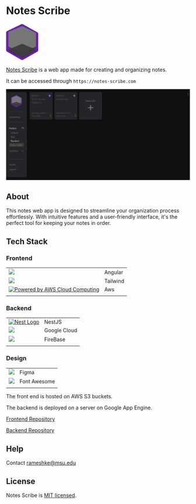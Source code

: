 # Notes Scribe
     
<img src = "src/assets/Logo.png" height="100">

[Notes Scribe](https://notes-scribe.com) is a web app made for creating and organizing notes.

It can be accessed through `https://notes-scribe.com`

<img src="src/assets/Screenshot 2024-02-14 at 17-04-59 Notes Srcibe.png">

## About

This notes web app is designed to streamline your organization process effortlessly. With intuitive features and a user-friendly interface, it's the perfect tool for keeping your notes in order.

## Tech Stack


### Frontend
|       |  |
| ----------- | ----------- |
| <a href="https://angular.io/"><img src="https://angular.io/assets/images/logos/angular/angular.svg" width="30" /></a>           | Angular       |
| <a href="https://tailwindcss.com/"><img src="https://tailwindcss.com/_next/static/media/tailwindcss-mark.3c5441fc7a190fb1800d4a5c7f07ba4b1345a9c8.svg" width = 30></a>   | Tailwind    |
| <a href="https://aws.amazon.com/what-is-cloud-computing"><img src="https://d0.awsstatic.com/logos/powered-by-aws-white.png" alt="Powered by AWS Cloud Computing" height = "20"></a>            | Aws      |
|            |       |

### Backend
|        |  |
| ----------- |  ------------ |
| <a href="https://nestjs.com/" target="blank"><img src="https://nestjs.com/img/logo-small.svg" width="30" alt="Nest Logo" /></a>| NestJS       |
| <a href="https://cloud.google.com/?hl=en"><img src="https://lh3.googleusercontent.com/VEnnK2SyklusfxZ3dIYjlQH3xSwK2BFSJ69TFQ9g8HjM6m3CouRlTia5FW3z3GS0x83WC9TylZCaA9Jf_2kmr7mXxI9_HYLZTFy_bg" width = "30"></a> | Google Cloud |
| <a href="https://firebase.google.com/" target="blank"><img src="https://firebase.google.com/static/downloads/brand-guidelines/SVG/logo-logomark.svg" height = 30></a> | FireBase |
|            |       |

### Design
|        |  |
| ----------- | ------------- |
| <a href="https://www.figma.com"><img src="https://www.svgrepo.com/show/303210/figma-1-logo.svg" width="30" /></a>               | Figma         |
| <img src="https://img.shields.io/badge/Font_Awesome-339AF0?style=for-the-badge&logo=fontawesome&logoColor=white">  | Font Awesome  |
|            |       |

The front end is hosted on AWS S3 buckets.

The backend is deployed on a server on Google App Engine.

[Frontend Repository](https://github.com/Keerthi598/notes)

[Backend Repository]()

## Help 

Contact rameshke@msu.edu 

## License

Notes Scribe is [MIT licensed]().

